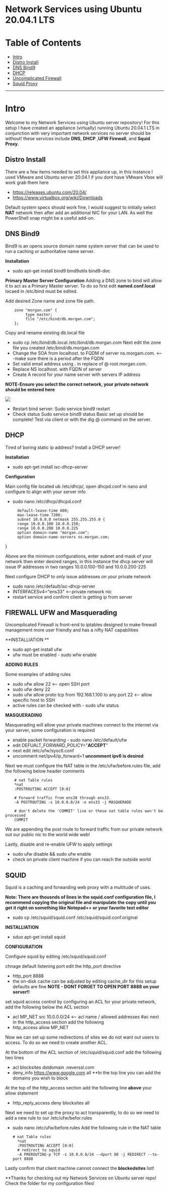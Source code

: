  # Network Services using Ubuntu 20.04.1 LTS #

# Table of Contents
- [Intro](#Intro)
- [Distro Install](#Distro-Install)
- [DNS Bind9](#DNS-Bind9)
- [DHCP](#DHCP)
- [Uncomplicated Firewall](#FIREWALL-ufW-and-Masquerading)
- [Squid Proxy](#SQUID)

---

# Intro #

Welcome to my Network Services using Ubuntu server repository! For this setup I have created an appliance (virtually) running Ubuntu 20.04.1 LTS in conjunction with very important network services no server should be without! these services include **DNS**, **DHCP** ,**UFW Firewall**, and **Squid Proxy**.

## Distro Install ##

There are a few items needed to set this appliance  up, in this instance I used VMware and Ubuntu server 20.04.1 if you dont have VMware Vbox will work grab them here
* https://releases.ubuntu.com/20.04/
* https://www.virtualbox.org/wiki/Downloads

Default system specs should work fine, I would suggest to initially select **NAT** network then after add an additional NIC for your LAN. As well the PowerShell snap might be a useful add-on. 


## DNS Bind9 ##

Bind9 is an opens source domain name system server that can be used to run a caching or authoritative name server.

**Installation**
* sudo apt-get install bind9 bind9utils bind9-doc

**Primary Master Server Configuration**
Adding a DNS zone to bind will allow it to act as a Primary Master server. To do so first edit **named.conf.local** locaed in /etc/bind must be edited.

Add desired Zone name and zone file path.

        zone "morgan.com" {
             type master;
             file "/etc/bind/db.morgan.com";
        };
        
Copy and rename existing db.local file
* sudo cp /etc/bind/db.local /etc/bind/db.morgan.com 
Next edit the zone file you created /etc/bind/db.morgan.com
* Change the SOA from localhost. to FQDM of server ns.morgam.com. <---make sure there is a period after the FQDN
* Set valid email address using **.** in replace of @ root.morgan.com.
* Replace NS localhost. with FQDN of server
* Create A record for your name server with servers IP address

**NOTE-Ensure you select the correct network, your private network should be entered here**

<img src="https://i.imgur.com/pBnK00V.jpg"/>

* Restart bind server: Sudo service bind9 restart
* Check status Sudo service bind9 status
Basic set up should be complete! Test via client or with the dig @ command on the server.

## DHCP

Tired of boring static ip address? Install a DHCP server!

**Installation**

* sudo apt-get install isc-dhcp-server

**Configuration**

Main config file located ub /etc/dhcp/, open dhcpd.conf in nano and configure to align with your server info

* sudo nano /etc/dhcp/dhcpd.conf


        default-lease-time 600;
        max-lease-time 7200;
        subnet 10.0.0.0 netmask 255.255.255.0 {
        range 10.0.0.100 10.0.0.150;
        range 10.0.0.200 10.0.0.225
        option domain-name "morgan.com";
        option domain-name-servers ns.morgan.com;
        
} 

Above are the minimum configurations, enter subnet and mask of your network then enter desired ranges, in this instance the dhcp server will issue IP addresses in two ranges 10.0.0.100-150 and 10.0.0.200-225

Next configure DHCP to only issue addresses on your private network
* sudo nano /etc/default/isc-dhcp-server
* INTERFACESv4="ens33"  <--private network nic
* restart service and confirm client is getting ip from server

## FIREWALL UFW and Masquerading ##

Uncomplicated Firewall is front-end to iptables designed to make firewall management more user friendly and has a nifty NAT capabilities

**INSTALLIATION **

* sudo apt-get install ufw
* ufw must be enabled - sudo wfw enable

**ADDING RULES**

Some examples of adding rules

* sudo ufw allow 22  <-- open SSH port
* sudo ufw deny 22
* sudo ufw allow proto tcp from 192.168.1.100 to any port 22  <-- allow specific host to SSH
* active rules can be checked with - sudo ufw status

**MASQUERADING**

Masquerading will allow your private machines connect to the internet via your server, some configuration is required

* enable packet forwarding - sudo nano /etc/default/ufw
* edit DEFUALT_FORWARD_POLICY="**ACCEPT**"
* next edit /etc/ufw/sysctl.conf
* uncomment net/ipv4/ip_forward=1 **uncomment ipv6 is desired**

Next we must configure the NAT table in the /etc/ufw/before.rules file, add the following below header comments


        # nat Table rules
        *nat
        :POSTROUTING ACCEPT [0:0]

        # Forward traffic from ens38 through ens33.
        -A POSTROUTING -s 10.0.0.0/24 -o ens33 -j MASQUERADE

        # don't delete the 'COMMIT' line or these nat table rules won't be processed
        COMMIT

We are appending the post route to forward traffic from our private network out our public nic to the world wide web!

Lastly, disable and re-enable UFW to apply settings
* sudo ufw disable && sudo ufw enable
* check on private client machine if you can reach the outside world

## SQUID ##

Squid is a caching and forwarding web proxy with a multitude of uses. 

**Note: There are thousnds of lines in the squid.conf configuration file, I recommend copying the original file and manipulate the copy until you get it right on something like Notepad++ or your favorite text editor**
* sudo cp /etc/squid/squid.conf /etc/squid/squid.conf.original

**INSTALLIATION**
* sduo apt-get install squid

**CONFIGURATION**

Configure squid by editing /etc/squid/squid.conf

chnage default listening port edit the http_port directive
* http_port 8888
* the on-disk cache can be adjusted by editing cache_dir for this setup defaults are fine
**NOTE - DONT FORGET TO OPEN PORT 8888 on your server!!**

set squid access control by configuring an ACL for your private network, add the following below the ACL section
* acl MP_NET src 10.0.0.0/24  <-- acl name / allowed addresses
        #ac
next in the http_access section add the following
* http_access allow MP_NET

Now we can set up some redirections of sites we do not want out users to access. To do so we need to create another ACL.

At the bottom of the ACL section of /etc/squid/squid.conf add the following two lines
* acl blocksites dstdomain .neverssl.com
* deny_info https://www.google.com all
**In the top line you can add the domains you wish to block

At the top of the http_access section add the following line **above** your allow statement 
* http_reply_access deny blocksites all

Next we need to set up the proxy to act transparently, to do so we need to add a new rule to our /etc/ufw/befor.rules
* sudo nano /etc/ufw/before.rules
Add the following rule in the NAT table

      # nat Table rules
        *nat
        :POSTROUTING ACCEPT [0:0]
        # redirect to squid
        -A PREROUTING-p TCP -s 10.0.0.0/24 --dport 80 -j REDIRECT --to-port 8888
        

Lastly confirm that client machine cannot connect the **blockedsites** list!

**Thanks for checking out my Network Services on Ubuntu server repo! Check the folder for my configuration files!

